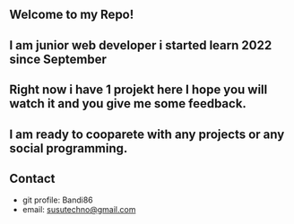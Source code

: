 ## Welcome to my Repo!

## I am junior web developer i started learn 2022 since September

## Right now i have 1 projekt here I hope you will watch it and you give me some feedback.

## I am ready to cooparete with any projects or any social programming.

## Contact 

- git profile: Bandi86
- email: susutechno@gmail.com